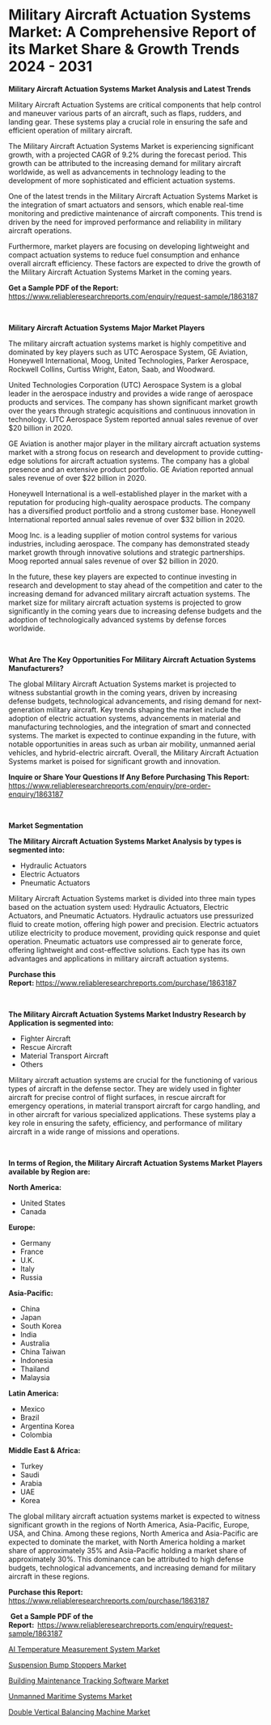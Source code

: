 <p><h1>Military Aircraft Actuation Systems Market: A Comprehensive Report of its Market Share & Growth Trends 2024 - 2031</h1></p><p><strong>Military Aircraft Actuation Systems Market Analysis and Latest Trends</strong></p>
<p><p>Military Aircraft Actuation Systems are critical components that help control and maneuver various parts of an aircraft, such as flaps, rudders, and landing gear. These systems play a crucial role in ensuring the safe and efficient operation of military aircraft.</p><p>The Military Aircraft Actuation Systems Market is experiencing significant growth, with a projected CAGR of 9.2% during the forecast period. This growth can be attributed to the increasing demand for military aircraft worldwide, as well as advancements in technology leading to the development of more sophisticated and efficient actuation systems.</p><p>One of the latest trends in the Military Aircraft Actuation Systems Market is the integration of smart actuators and sensors, which enable real-time monitoring and predictive maintenance of aircraft components. This trend is driven by the need for improved performance and reliability in military aircraft operations.</p><p>Furthermore, market players are focusing on developing lightweight and compact actuation systems to reduce fuel consumption and enhance overall aircraft efficiency. These factors are expected to drive the growth of the Military Aircraft Actuation Systems Market in the coming years.</p></p>
<p><strong>Get a Sample PDF of the Report:&nbsp;</strong> <a href="https://www.reliableresearchreports.com/enquiry/request-sample/1863187">https://www.reliableresearchreports.com/enquiry/request-sample/1863187</a></p>
<p>&nbsp;</p>
<p><strong>Military Aircraft Actuation Systems Major Market Players</strong></p>
<p><p>The military aircraft actuation systems market is highly competitive and dominated by key players such as UTC Aerospace System, GE Aviation, Honeywell International, Moog, United Technologies, Parker Aerospace, Rockwell Collins, Curtiss Wright, Eaton, Saab, and Woodward.</p><p>United Technologies Corporation (UTC) Aerospace System is a global leader in the aerospace industry and provides a wide range of aerospace products and services. The company has shown significant market growth over the years through strategic acquisitions and continuous innovation in technology. UTC Aerospace System reported annual sales revenue of over $20 billion in 2020.</p><p>GE Aviation is another major player in the military aircraft actuation systems market with a strong focus on research and development to provide cutting-edge solutions for aircraft actuation systems. The company has a global presence and an extensive product portfolio. GE Aviation reported annual sales revenue of over $22 billion in 2020.</p><p>Honeywell International is a well-established player in the market with a reputation for producing high-quality aerospace products. The company has a diversified product portfolio and a strong customer base. Honeywell International reported annual sales revenue of over $32 billion in 2020.</p><p>Moog Inc. is a leading supplier of motion control systems for various industries, including aerospace. The company has demonstrated steady market growth through innovative solutions and strategic partnerships. Moog reported annual sales revenue of over $2 billion in 2020.</p><p>In the future, these key players are expected to continue investing in research and development to stay ahead of the competition and cater to the increasing demand for advanced military aircraft actuation systems. The market size for military aircraft actuation systems is projected to grow significantly in the coming years due to increasing defense budgets and the adoption of technologically advanced systems by defense forces worldwide.</p></p>
<p>&nbsp;</p>
<p><strong>What Are The Key Opportunities For Military Aircraft Actuation Systems Manufacturers?</strong></p>
<p><p>The global Military Aircraft Actuation Systems market is projected to witness substantial growth in the coming years, driven by increasing defense budgets, technological advancements, and rising demand for next-generation military aircraft. Key trends shaping the market include the adoption of electric actuation systems, advancements in material and manufacturing technologies, and the integration of smart and connected systems. The market is expected to continue expanding in the future, with notable opportunities in areas such as urban air mobility, unmanned aerial vehicles, and hybrid-electric aircraft. Overall, the Military Aircraft Actuation Systems market is poised for significant growth and innovation.</p></p>
<p><strong>Inquire or Share Your Questions If Any Before Purchasing This Report:</strong> <a href="https://www.reliableresearchreports.com/enquiry/pre-order-enquiry/1863187">https://www.reliableresearchreports.com/enquiry/pre-order-enquiry/1863187</a></p>
<p>&nbsp;</p>
<p><strong>Market Segmentation</strong></p>
<p><strong>The Military Aircraft Actuation Systems Market Analysis by types is segmented into:</strong></p>
<p><ul><li>Hydraulic Actuators</li><li>Electric Actuators</li><li>Pneumatic Actuators</li></ul></p>
<p><p>Military Aircraft Actuation Systems market is divided into three main types based on the actuation system used: Hydraulic Actuators, Electric Actuators, and Pneumatic Actuators. Hydraulic actuators use pressurized fluid to create motion, offering high power and precision. Electric actuators utilize electricity to produce movement, providing quick response and quiet operation. Pneumatic actuators use compressed air to generate force, offering lightweight and cost-effective solutions. Each type has its own advantages and applications in military aircraft actuation systems.</p></p>
<p><strong>Purchase this Report:&nbsp;</strong><a href="https://www.reliableresearchreports.com/purchase/1863187">https://www.reliableresearchreports.com/purchase/1863187</a></p>
<p>&nbsp;</p>
<p><strong>The Military Aircraft Actuation Systems Market Industry Research by Application is segmented into:</strong></p>
<p><ul><li>Fighter Aircraft</li><li>Rescue Aircraft</li><li>Material Transport Aircraft</li><li>Others</li></ul></p>
<p><p>Military aircraft actuation systems are crucial for the functioning of various types of aircraft in the defense sector. They are widely used in fighter aircraft for precise control of flight surfaces, in rescue aircraft for emergency operations, in material transport aircraft for cargo handling, and in other aircraft for various specialized applications. These systems play a key role in ensuring the safety, efficiency, and performance of military aircraft in a wide range of missions and operations.</p></p>
<p>&nbsp;</p>
<p><strong>In terms of Region, the Military Aircraft Actuation Systems Market Players available by Region are:</strong></p>
<p>
    <p> <strong> North America: </strong>
        <ul>
            <li>United States</li>
            <li>Canada</li>
        </ul>
        </p> 
    <p> <strong> Europe: </strong>
        <ul>
            <li>Germany</li>
            <li>France</li>
            <li>U.K.</li>
            <li>Italy</li>
            <li>Russia</li>
        </ul>
        </p> 
    <p> <strong> Asia-Pacific: </strong>
        <ul>
            <li>China</li>
            <li>Japan</li>
            <li>South Korea</li>
            <li>India</li>
            <li>Australia</li>
            <li>China Taiwan</li>
            <li>Indonesia</li>
            <li>Thailand</li>
            <li>Malaysia</li>
        </ul>
        </p> 
    <p> <strong> Latin America: </strong>
        <ul>
            <li>Mexico</li>
            <li>Brazil</li>
            <li>Argentina Korea</li>
            <li>Colombia</li>
        </ul>
        </p> 
    <p> <strong> Middle East & Africa: </strong>
        <ul>
            <li>Turkey</li>
            <li>Saudi</li>
            <li>Arabia</li>
            <li>UAE</li>
            <li>Korea</li>
        </ul>
    </p>
    </p>
<p><p>The global military aircraft actuation systems market is expected to witness significant growth in the regions of North America, Asia-Pacific, Europe, USA, and China. Among these regions, North America and Asia-Pacific are expected to dominate the market, with North America holding a market share of approximately 35% and Asia-Pacific holding a market share of approximately 30%. This dominance can be attributed to high defense budgets, technological advancements, and increasing demand for military aircraft in these regions.</p></p>
<p><strong>Purchase this Report: </strong><a href="https://www.reliableresearchreports.com/purchase/1863187">https://www.reliableresearchreports.com/purchase/1863187</a></p>
<p>&nbsp;<strong>Get a Sample PDF of the Report:&nbsp;&nbsp;</strong><a href="https://www.reliableresearchreports.com/enquiry/request-sample/1863187">https://www.reliableresearchreports.com/enquiry/request-sample/1863187</a></p>
<p><strong></strong></p>
<p><p><a href="https://issuu.com/reportprime-2/docs/ai-temperature-measurement-system-market-size-2030">AI Temperature Measurement System Market</a></p><p><a href="https://gratis-rainforest-2ca.notion.site/Suspension-Bump-Stoppers-Market-Size-Market-Share-and-Global-Market-Analysis-Report-2024-2031-65f3397e4da840c48bcdf6bbe6d64359">Suspension Bump Stoppers Market</a></p><p><a href="https://issuu.com/reportprime-2/docs/building-maintenance-tracking-software-market-size">Building Maintenance Tracking Software Market</a></p><p><a href="https://github.com/mbisetmhermsr/Market-Research-Report-List-1/blob/main/unmanned-maritime-systems-market.md">Unmanned Maritime Systems Market</a></p><p><a href="https://view.publitas.com/reportprime-1/double-vertical-balancing-machine-market-research-report-forecasted-for-period-from-2023-2030-by-market-type-market-application-and-region/">Double Vertical Balancing Machine Market</a></p></p>